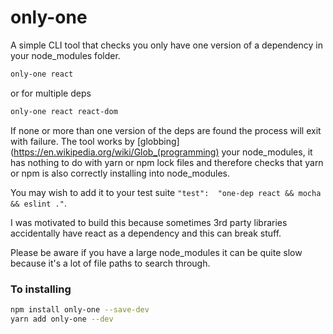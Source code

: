 # only-one

A simple CLI tool that checks you only have one version of a dependency in your
node_modules folder.

```bash
only-one react
```

or for multiple deps

```bash
only-one react react-dom
```

If none or more than one version of the deps are found the process will exit
with failure. The tool works by [globbing](https://en.wikipedia.org/wiki/Glob_(programming) your
node_modules, it has nothing to do with yarn or npm lock files and therefore checks that yarn or npm
is also correctly installing into node_modules.

You may wish to add it to your test suite `"test":  "one-dep react && mocha && eslint ."`.

I was motivated to build this because sometimes 3rd party libraries accidentally have
react as a dependency and this can break stuff.

Please be aware if you have a large node_modules it can be quite slow because it's a lot of file
paths to search through.

### To installing

```bash
npm install only-one --save-dev
yarn add only-one --dev
```
